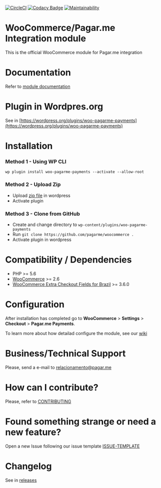 [![CircleCI](https://circleci.com/gh/mundipagg/woocommerce.svg?style=shield)](https://circleci.com/gh/mundipagg/woocommerce)
[![Codacy Badge](https://api.codacy.com/project/badge/Grade/8d9b94c412e042aebc219f2f268cfd13)](https://www.codacy.com/app/mundipagg/woocommerce?utm_source=github.com&amp;utm_medium=referral&amp;utm_content=mundipagg/woocommerce&amp;utm_campaign=Badge_Grade)
[![Maintainability](https://api.codeclimate.com/v1/badges/1f5b02d84d2d9fa288af/maintainability)](https://codeclimate.com/github/mundipagg/woocommerce/maintainability)

# WooCommerce/Pagar.me Integration module
This is the official WooCommerce module for Pagar.me integration

# Documentation
Refer to [module documentation](https://github.com/pagarme/woocommerce/wiki)

# Plugin in Wordpres.org
See in [https://wordpress.org/plugins/woo-pagarme-payments](https://wordpress.org/plugins/woo-pagarme-payments)

# Installation

### Method 1 - Using WP CLI

`wp plugin install woo-pagarme-payments --activate --allow-root`

### Method 2 - Upload Zip
* Upload [zip file](https://github.com/pagarme/woocommerce/releases) in wordpress
* Activate plugin

### Method 3 - Clone from GitHub
* Create and change directory to `wp-content/plugins/woo-pagarme-payments`
* Run `git clone https://github.com/pagarme/woocommerce .`
* Activate plugin in wordpress

# Compatibility / Dependencies
* PHP >= 5.6
* [WooCommerce](https://wordpress.org/plugins/woocommerce/) >= 2.6
* [WooCommerce Extra Checkout Fields for Brazil](https://wordpress.org/plugins/woocommerce-extra-checkout-fields-for-brazil/)  >= 3.6.0

# Configuration

After installation has completed go to **WooCommerce** > **Settings** > **Checkout** > **Pagar.me Payments**.

To learn more about how detailad configure the module, see our [wiki](https://github.com/pagarme/woocommerce/wiki)

# Business/Technical Support

Please, send a e-mail to [relacionamento@pagar.me](mailto:relacionamento@pagar.me)

# How can I contribute?
Please, refer to [CONTRIBUTING](.github/CONTRIBUTING.md)

# Found something strange or need a new feature?
Open a new Issue following our issue template [ISSUE-TEMPLATE](.github/ISSUE-TEMPLATE.md)

# Changelog
See in [releases](https://github.com/pagarme/woocommerce/releases)

